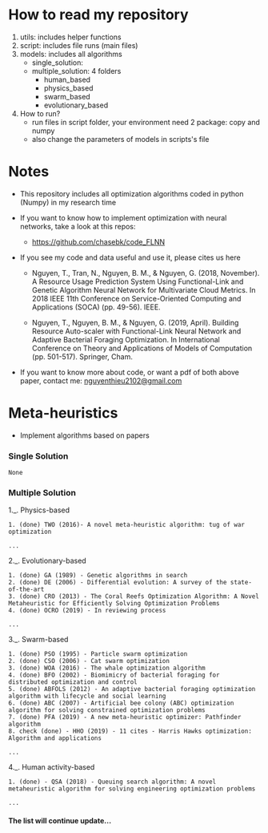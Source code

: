 # How to read my repository
1. utils: includes helper functions
2. script: includes file runs (main files)
3. models: includes all algorithms 
    * single_solution: 
    * multiple_solution: 4 folders
        * human_based
        * physics_based
        * swarm_based
        * evolutionary_based
4. How to run?
    * run files in script folder, your environment need 2 package: copy and numpy
    * also change the parameters of models in scripts's file

# Notes
* This repository includes all optimization algorithms coded in python (Numpy) in my research time
* If you want to know how to implement optimization with neural networks, take a look at this repos:
    * https://github.com/chasebk/code_FLNN

* If you see my code and data useful and use it, please cites us here

    * Nguyen, T., Tran, N., Nguyen, B. M., & Nguyen, G. (2018, November). A Resource Usage Prediction System Using Functional-Link and Genetic Algorithm Neural Network for Multivariate Cloud Metrics. In 2018 IEEE 11th Conference on Service-Oriented Computing and Applications (SOCA) (pp. 49-56). IEEE.

    * Nguyen, T., Nguyen, B. M., & Nguyen, G. (2019, April). Building Resource Auto-scaler with Functional-Link Neural Network and Adaptive Bacterial Foraging Optimization. In International Conference on Theory and Applications of Models of Computation (pp. 501-517). Springer, Cham.

* If you want to know more about code, or want a pdf of both above paper, contact me: nguyenthieu2102@gmail.com


# Meta-heuristics
- Implement algorithms based on papers

### Single Solution
```code
None
```

### Multiple Solution
1._. Physics-based
```code
1. (done) TWO (2016)- A novel meta-heuristic algorithm: tug of war optimization

...
```

2._. Evolutionary-based
```code 
1. (done) GA (1989) - Genetic algorithms in search
2. (done) DE (2006) - Differential evolution: A survey of the state-of-the-art
3. (done) CRO (2013) - The Coral Reefs Optimization Algorithm: A Novel Metaheuristic for Efficiently Solving Optimization Problems
4. (done) OCRO (2019) - In reviewing process

...
```

3._. Swarm-based
```code
1. (done) PSO (1995) - Particle swarm optimization
2. (done) CSO (2006) - Cat swarm optimization
3. (done) WOA (2016) - The whale optimization algorithm
4. (done) BFO (2002) - Biomimicry of bacterial foraging for distributed optimization and control
5. (done) ABFOLS (2012) - An adaptive bacterial foraging optimization algorithm with lifecycle and social learning
6. (done) ABC (2007) - Artificial bee colony (ABC) optimization algorithm for solving constrained optimization problems
7. (done) PFA (2019) - A new meta-heuristic optimizer: Pathfinder algorithm
8. check (done) - HHO (2019) - 11 cites - Harris Hawks optimization: Algorithm and applications

...
```

4._. Human activity-based
```code
1. (done) - QSA (2018) - Queuing search algorithm: A novel metaheuristic algorithm for solving engineering optimization problems

... 
```

#### The list will continue update...